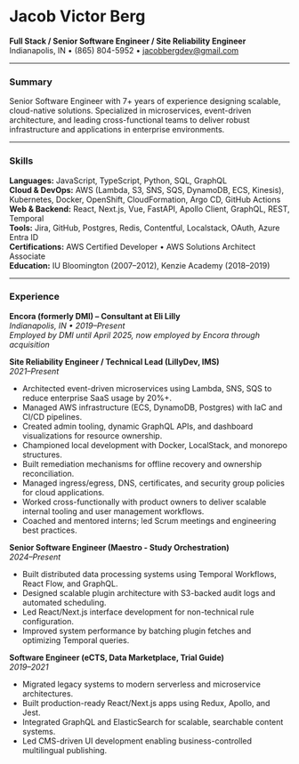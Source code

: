 # Jacob Victor Berg  
**Full Stack / Senior Software Engineer / Site Reliability Engineer**  
Indianapolis, IN • (865) 804-5952 • jacobbergdev@gmail.com  

---

### Summary  
Senior Software Engineer with 7+ years of experience designing scalable, cloud-native solutions. Specialized in microservices, event-driven architecture, and leading cross-functional teams to deliver robust infrastructure and applications in enterprise environments.

---

### Skills  

**Languages:** JavaScript, TypeScript, Python, SQL, GraphQL  
**Cloud & DevOps:** AWS (Lambda, S3, SNS, SQS, DynamoDB, ECS, Kinesis), Kubernetes, Docker, OpenShift, CloudFormation, Argo CD, GitHub Actions  
**Web & Backend:** React, Next.js, Vue, FastAPI, Apollo Client, GraphQL, REST, Temporal  
**Tools:** Jira, GitHub, Postgres, Redis, Contentful, Localstack, OAuth, Azure Entra ID  
**Certifications:** AWS Certified Developer • AWS Solutions Architect Associate  
**Education:** IU Bloomington (2007–2012), Kenzie Academy (2018–2019)  

---

### Experience  

**Encora (formerly DMI) – Consultant at Eli Lilly**  
_Indianapolis, IN • 2019–Present_  
_Employed by DMI until April 2025, now employed by Encora through acquisition_

**Site Reliability Engineer / Technical Lead (LillyDev, IMS)**  
_2021–Present_  
- Architected event-driven microservices using Lambda, SNS, SQS to reduce enterprise SaaS usage by 20%+.  
- Managed AWS infrastructure (ECS, DynamoDB, Postgres) with IaC and CI/CD pipelines.  
- Created admin tooling, dynamic GraphQL APIs, and dashboard visualizations for resource ownership.  
- Championed local development with Docker, LocalStack, and monorepo structures.  
- Built remediation mechanisms for offline recovery and ownership reconciliation.  
- Managed ingress/egress, DNS, certificates, and security group policies for cloud applications.  
- Worked cross-functionally with product owners to deliver scalable internal tooling and user management workflows.  
- Coached and mentored interns; led Scrum meetings and engineering best practices.  

**Senior Software Engineer (Maestro - Study Orchestration)**  
_2024–Present_  
- Built distributed data processing systems using Temporal Workflows, React Flow, and GraphQL.  
- Designed scalable plugin architecture with S3-backed audit logs and automated scheduling.  
- Led React/Next.js interface development for non-technical rule configuration.  
- Improved system performance by batching plugin fetches and optimizing Temporal queries.

**Software Engineer (eCTS, Data Marketplace, Trial Guide)**  
_2019–2021_  
- Migrated legacy systems to modern serverless and microservice architectures.  
- Built production-ready React/Next.js apps using Redux, Apollo, and Jest.  
- Integrated GraphQL and ElasticSearch for scalable, searchable content systems.  
- Led CMS-driven UI development enabling business-controlled multilingual publishing.
